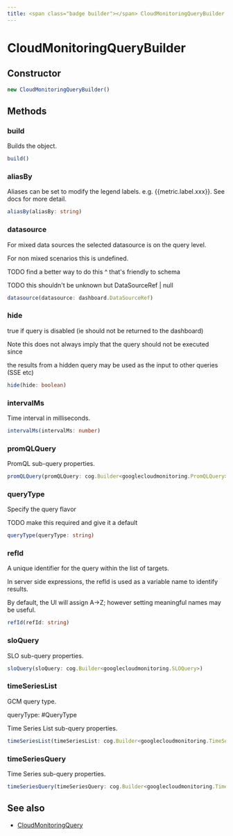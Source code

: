 ```yaml
---
title: <span class="badge builder"></span> CloudMonitoringQueryBuilder
---
```

# <span class="badge builder"></span> CloudMonitoringQueryBuilder

## Constructor

```typescript
new CloudMonitoringQueryBuilder()
```
## Methods

### <span class="badge object-method"></span> build

Builds the object.

```typescript
build()
```

### <span class="badge object-method"></span> aliasBy

Aliases can be set to modify the legend labels. e.g. {{metric.label.xxx}}. See docs for more detail.

```typescript
aliasBy(aliasBy: string)
```

### <span class="badge object-method"></span> datasource

For mixed data sources the selected datasource is on the query level.

For non mixed scenarios this is undefined.

TODO find a better way to do this ^ that's friendly to schema

TODO this shouldn't be unknown but DataSourceRef | null

```typescript
datasource(datasource: dashboard.DataSourceRef)
```

### <span class="badge object-method"></span> hide

true if query is disabled (ie should not be returned to the dashboard)

Note this does not always imply that the query should not be executed since

the results from a hidden query may be used as the input to other queries (SSE etc)

```typescript
hide(hide: boolean)
```

### <span class="badge object-method"></span> intervalMs

Time interval in milliseconds.

```typescript
intervalMs(intervalMs: number)
```

### <span class="badge object-method"></span> promQLQuery

PromQL sub-query properties.

```typescript
promQLQuery(promQLQuery: cog.Builder<googlecloudmonitoring.PromQLQuery>)
```

### <span class="badge object-method"></span> queryType

Specify the query flavor

TODO make this required and give it a default

```typescript
queryType(queryType: string)
```

### <span class="badge object-method"></span> refId

A unique identifier for the query within the list of targets.

In server side expressions, the refId is used as a variable name to identify results.

By default, the UI will assign A->Z; however setting meaningful names may be useful.

```typescript
refId(refId: string)
```

### <span class="badge object-method"></span> sloQuery

SLO sub-query properties.

```typescript
sloQuery(sloQuery: cog.Builder<googlecloudmonitoring.SLOQuery>)
```

### <span class="badge object-method"></span> timeSeriesList

GCM query type.

queryType: #QueryType

Time Series List sub-query properties.

```typescript
timeSeriesList(timeSeriesList: cog.Builder<googlecloudmonitoring.TimeSeriesList>)
```

### <span class="badge object-method"></span> timeSeriesQuery

Time Series sub-query properties.

```typescript
timeSeriesQuery(timeSeriesQuery: cog.Builder<googlecloudmonitoring.TimeSeriesQuery>)
```

## See also

 * <span class="badge object-type-interface"></span> [CloudMonitoringQuery](./object-CloudMonitoringQuery.md)
